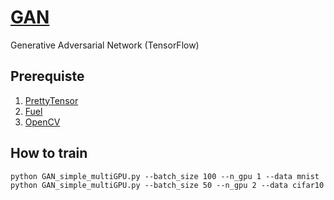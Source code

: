 # [GAN](https://arxiv.org/pdf/1406.2661)
Generative Adversarial Network (TensorFlow)

## Prerequiste
1. [PrettyTensor](https://github.com/google/prettytensor)
2. [Fuel](https://github.com/mila-udem/fuel)
3. [OpenCV](http://opencv.org)

## How to train
```
python GAN_simple_multiGPU.py --batch_size 100 --n_gpu 1 --data mnist
python GAN_simple_multiGPU.py --batch_size 50 --n_gpu 2 --data cifar10
```
